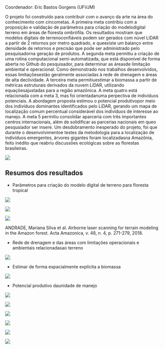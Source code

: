 Coordenador: Eric Bastos Gorgens (UFVJM)

O projeto foi construído para contribuir com o avanço da arte na área do conhecimento com cincometas. A primeira meta contribiu com a proposição e validação de parâmetros para criação do modelodigital terreno em áreas de floresta ombrófila. Os resultados mostram que modelos digitais de terrenoconfiáveis podem ser gerados com núvel LiDAR a partir de 2 retornos por metro quadrado, e queexiste um balanço entre densidade de retornos e precisão que pode ser administrado pelo pesquisadorna geração de produtos.  A segunda meta permitiu a criação de uma rotina computacional semi-automatizada, que está disponível de forma aberta no Github do pesquisador, para determinar as áreasde limitação ambiental e operacional. Como demonstrado nos trabalhos desenvolvidos, essas limitaçõesestão geralmente associadas à rede de drenagem e áreas de alta declividade. A terceira meta permitiuestimar a biomassa a partir de métricas estruturais derivados da nuvem LiDAR, utilizando equaçõesajustadas para a região amazônica. A meta quatro está relacionada com a meta 3, mas foi orientadanuma perpectiva de indivíduos potenciais.  A abordagem proposta estimou o potencial produtivopor meio dos indivíduos dominantes identificados pelo LiDAR, gerando um mapa de localização comum percentual considerável dos indivíduos de interesse ao manejo. A meta 5 permitiu consolidar aparceria com três importantes centros internacionais, além de solidificar as parcerias nacionais em queo pesqusiador ser insere. Um desdobramento inesperado do projeto, foi que durante o desenvolvimentoe testes da metodologia para a localização de indivíduos emergentes, árvores gigantes foram localizadasna Amazônia, feito inédito que reabriu discussões ecológicas sobre as florestas brasileiras.

![](fluxo.png)

## Resumos dos resultados

- Parâmetros para criação do modelo digital de terreno para floresta tropical

![](mdt/dtm1.png)

![](mdt/dtm2.png)

![](mdt/dtm3.png)

ANDRADE, Mariana Silva et al. Airborne laser scanning for terrain modeling in the Amazon forest. Acta Amazonica, v. 48, n. 4, p. 271-279, 2018.

- Rede de drenagem e das áreas com limitações operacionais e ambientais relacionadasao terreno

![](layers/retricoes.jpg)

- Estimar de forma espacialmente explícita a biomassa

![](layers/biomassa.png)

- Potencial produtivo daunidade de manejo

![](emergent/potencial1.png)

![](emergent/potencial2.png)

![](emergent/potencial3.png)

![](emergent/potencial4.png)

![](emergent/potencial5.png)

![](emergent/potencial6.png)
